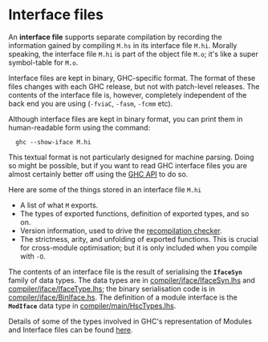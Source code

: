 # Interface files


An **interface file** supports separate compilation by recording the information gained by compiling `M.hs` in its interface file `M.hi`.  Morally speaking, the interface file `M.hi` is part of the object file `M.o`; it's like a super symbol-table for `M.o`.


Interface files are kept in binary, GHC-specific format.  The format of these files changes with each GHC release, but not with patch-level releases.  The contents of the interface file is, however, completely independent of the back end you are using (`-fviaC`, `-fasm`, `-fcmm` etc).


Although interface files are kept in binary format, you can print them in human-readable form using the command:

```wiki
  ghc --show-iface M.hi
```


This textual format is not particularly designed for machine parsing.  Doing so might be possible, but if you want to read GHC interface files you are almost certainly better off using the [GHC API](commentary/compiler/api) to do so.


Here are some of the things stored in an interface file `M.hi`

- A list of what `M` exports.
- The types of exported functions, definition of exported types, and so on.
- Version information, used to drive the [recompilation checker](commentary/compiler/recompilation-avoidance).
- The strictness, arity, and unfolding of exported functions.  This is crucial for cross-module optimisation; but it is only included when you compile with `-O`.


The contents of an interface file is the result of serialising the **`IfaceSyn`** family of data types.  The data types are in [compiler/iface/IfaceSyn.lhs](/trac/ghc/browser/ghc/compiler/iface/IfaceSyn.lhs) and [compiler/iface/IfaceType.lhs](/trac/ghc/browser/ghc/compiler/iface/IfaceType.lhs); the binary serialisation code is in [compiler/iface/BinIface.hs](/trac/ghc/browser/ghc/compiler/iface/BinIface.hs). The definition of a module interface is the **`ModIface`** data type in [compiler/main/HscTypes.lhs](/trac/ghc/browser/ghc/compiler/main/HscTypes.lhs).


Details of some of the types involved in GHC's representation of Modules and Interface files can be found [here](commentary/compiler/module-types).
